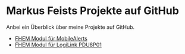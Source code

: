 # Markus Feists Projekte auf GitHub
Anbei ein Überblick über meine Projekte auf GitHub.

* [FHEM Modul für MobileAlerts](https://markusfeist.github.io/FhemMobileAlerts/)
* [FHEM Modul für LogiLink PDU8P01](https://markusfeist.github.io/FhemLogiLinkPDU8P01/)
